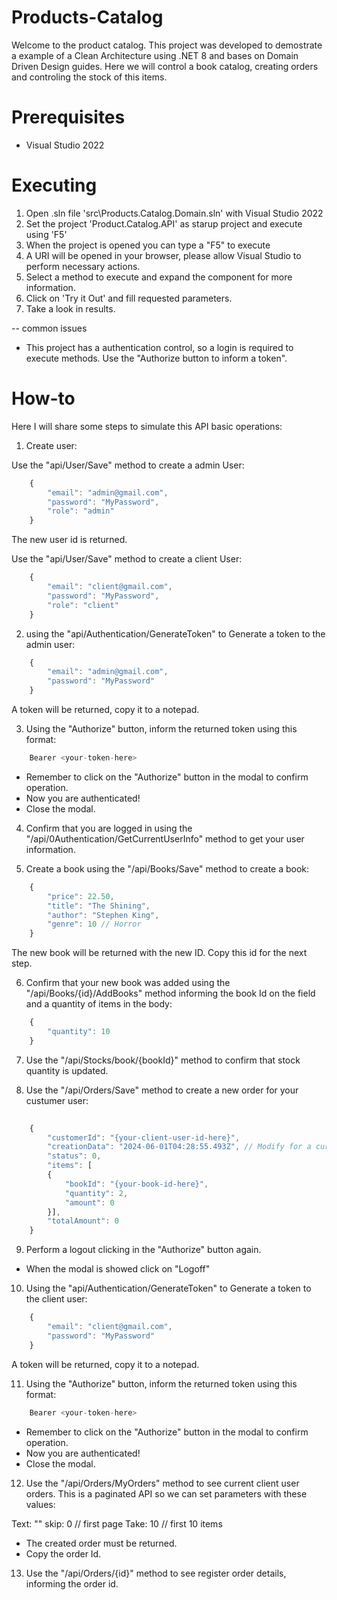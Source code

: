 # Products-Catalog

Welcome to the product catalog. 
This project was developed to demostrate a example of a Clean Architecture using .NET 8 and bases on Domain Driven Design guides.
Here we will control a book catalog, creating orders and controling the stock of this items.

# Prerequisites

- Visual Studio 2022

# Executing

1. Open .sln file 'src\Products.Catalog.Domain.sln' with Visual Studio 2022
2. Set the project 'Product.Catalog.API' as starup project and execute using 'F5'
3. When the project is opened you can type a "F5" to execute
4. A URI will be opened in your browser, please allow Visual Studio to perform necessary actions.
5. Select a method to execute and expand the component for more information.
6. Click on 'Try it Out' and fill requested parameters.
7. Take a look in results.

-- common issues

- This project has a authentication control, so a login is required to execute methods. Use the "Authorize button to inform a token".


# How-to

Here I will share some steps to simulate this API basic operations:

1. Create user:

Use the "api/User/Save" method to create a admin User: 

```javascript
    {
        "email": "admin@gmail.com",
        "password": "MyPassword",
        "role": "admin"
    }
```

The new user id is returned.


Use the "api/User/Save" method to create a client User: 

```javascript
    {
        "email": "client@gmail.com",
        "password": "MyPassword",
        "role": "client"
    }
```

2. using the "api/Authentication/GenerateToken" to Generate a token to the admin user:

```javascript
    {
        "email": "admin@gmail.com",
        "password": "MyPassword"
    }
```

A token will be returned, copy it to a notepad.

3. Using the "Authorize" button, inform the returned token using this format:

```javascript
    Bearer <your-token-here>
```

- Remember to click on the "Authorize" button in the modal to confirm operation.
- Now you are authenticated!
- Close the modal.

4. Confirm that you are logged in using the "/api/0Authentication/GetCurrentUserInfo" method to get your user information.

5. Create a book using the "/api/Books/Save" method to create a book:

```javascript
    {
        "price": 22.50,
        "title": "The Shining",
        "author": "Stephen King",
        "genre": 10 // Horror
    }
```

The new book will be returned with the new ID. Copy this id for the next step.

6. Confirm that your new book was added using the "/api/Books/{id}/AddBooks" method informing the book Id on the field and a quantity of items in the body:

```javascript
    {
        "quantity": 10
    }
```

7. Use the "/api/Stocks/book/{bookId}" method to confirm that stock quantity is updated.

8. Use the "/api/Orders/Save" method to create a new order for your custumer user:

```javascript
    
    {
        "customerId": "{your-client-user-id-here}",
        "creationData": "2024-06-01T04:28:55.493Z", // Modify for a current data
        "status": 0,
        "items": [
        {
            "bookId": "{your-book-id-here}",
            "quantity": 2,
            "amount": 0
        }],
        "totalAmount": 0
    }
```

9. Perform a logout clicking in the "Authorize" button again.

- When the modal is showed click on "Logoff"

10. Using the "api/Authentication/GenerateToken" to Generate a token to the client user:

```javascript
    {
        "email": "client@gmail.com",
        "password": "MyPassword"
    }
```

A token will be returned, copy it to a notepad.

11. Using the "Authorize" button, inform the returned token using this format:

```javascript
    Bearer <your-token-here>
```

- Remember to click on the "Authorize" button in the modal to confirm operation.
- Now you are authenticated!
- Close the modal.

12. Use the "/api/Orders/MyOrders" method to see current client user orders. This is a paginated API so we can set
parameters with these values:

Text: ""
skip: 0 // first page
Take: 10 // first 10 items

- The created order must be returned.
- Copy the order Id.

13. Use the "/api/Orders/{id}" method to see register order details, informing the order id.

